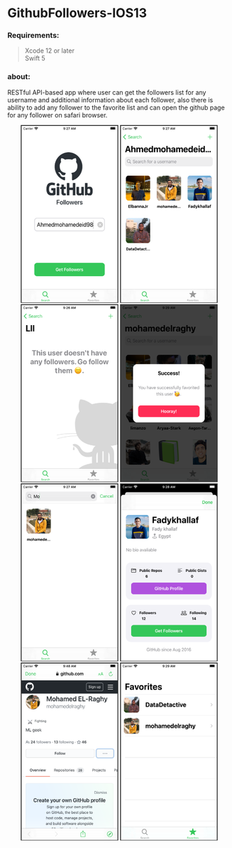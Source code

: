# GithubFollowers-IOS13

### Requirements:
> Xcode 12 or later <br>
> Swift 5

### about: 
RESTful API-based app where user can get the followers list for any username and additional information about each follower, also there is ability to add any follower to the favorite list and can open the github page for any follower on safari browser.
<br>

<p align="center">
  <img src="imgs/search.png" width="220" height= "400">  
  <img src="imgs/followers.png" width="220" height= "400">
  <img src="imgs/not_founded_user.png" width="220" height= "400">
  <img src="imgs/alert.png" width="220" height= "400">
  <img src="imgs/filter.png" width="220" height= "400"> 
  <img src="imgs/about.png" width="220" height= "400">
  <img src="imgs/browser.png" width="220" height= "400">
  <img src="imgs/favorite.png" width="220" height= "400">
  
</p>
